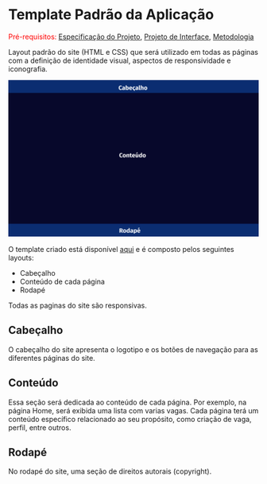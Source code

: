 # Template Padrão da Aplicação

<span style="color:red">Pré-requisitos: <a href="2-Especificação do Projeto.md"> Especificação do Projeto</a></span>, <a href="3-Projeto de Interface.md"> Projeto de Interface</a>, <a href="4-Metodologia.md"> Metodologia</a>

Layout padrão do site (HTML e CSS) que será utilizado em todas as páginas com a definição de identidade visual, aspectos de responsividade e iconografia.

![Template Padrão](img/templatepadrao.png)

O template criado está disponível [aqui](https://github.com/ICEI-PUC-Minas-PMV-ADS/pmv-ads-2023-1-e1-proj-web-t10-futscore/blob/main/src/Layout.html) e é composto pelos seguintes
layouts:
- Cabeçalho
- Conteúdo de cada página
- Rodapé

Todas as paginas do site são responsivas.

## Cabeçalho

O cabeçalho do site apresenta o logotipo e os botões de navegação para as diferentes páginas do site.

## Conteúdo

Essa seção será dedicada ao conteúdo de cada página. Por exemplo, na página Home, será exibida uma lista com varias vagas. Cada página terá um conteúdo específico relacionado ao seu propósito, como criação de vaga, perfil, entre outros.

## Rodapé

No rodapé do site, uma seção de direitos autorais (copyright).
